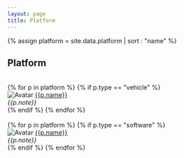 ```yaml
---
layout: page 
title: Platform
---
```


{% assign platform = site.data.platform | sort : "name" %}

<h2>Platform</h2>

<div class="clearfix">
<br>
{% for p in platform %}
{% if p.type == "vehicle" %} 
    <div class="avatar">
    <img src="{{ site.baseurl }}/assets/platform/{{p.avatar}}" alt="Avatar" class="rectavatar">
        <a href="{{p.web}}">{{p.name}}</a>
        <br><em>{{p.note}}</em>
    </div>
{% endif %}
{% endfor %}
</div>

<div class="clearfix">
<br>
{% for p in platform %}
{% if p.type == "software" %} 
    <div class="avatar">
    <img src="{{ site.baseurl }}/assets/platform/{{p.avatar}}" alt="Avatar" class="rectavatar">
        <a href="{{p.web}}">{{p.name}}</a>
        <br><em>{{p.note}}</em>
    </div>
{% endif %}
{% endfor %}
</div>
